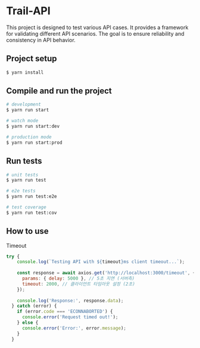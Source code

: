 # Trail-API

This project is designed to test various API cases.
It provides a framework for validating different API scenarios.
The goal is to ensure reliability and consistency in API behavior.

## Project setup

```bash
$ yarn install
```

## Compile and run the project

```bash
# development
$ yarn run start

# watch mode
$ yarn run start:dev

# production mode
$ yarn run start:prod
```

## Run tests

```bash
# unit tests
$ yarn run test

# e2e tests
$ yarn run test:e2e

# test coverage
$ yarn run test:cov
```

## How to use

Timeout

```js
try {
    console.log(`Testing API with ${timeout}ms client timeout...`);
    
    const response = await axios.get('http://localhost:3000/timeout', {
      params: { delay: 5000 }, // 5초 지연 (서버측)
      timeout: 2000, // 클라이언트 타임아웃 설정 (2초)
    });
    
    console.log('Response:', response.data);
  } catch (error) {
    if (error.code === 'ECONNABORTED') {
      console.error('Request timed out!');
    } else {
      console.error('Error:', error.message);
    }
  }
```
